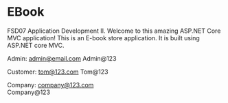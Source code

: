 # EBook
FSD07 Application Development II. 
Welcome to this amazing ASP.NET Core MVC application! This is an E-book store application. It is built using ASP.NET core MVC.

Admin:
admin@email.com
Admin@123

Customer:
tom@123.com
Tom@123

Company:
company@123.com  
Company@123
